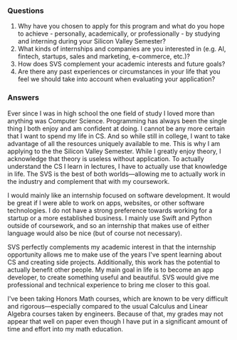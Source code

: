 ### Questions
1. Why have you chosen to apply for this program and what do you hope to achieve - personally, academically, or professionally - by studying and interning during your Silicon Valley Semester?
2. What kinds of internships and companies are you interested in (e.g. AI, fintech, startups, sales and marketing, e-commerce, etc.)?
3. How does SVS complement your academic interests and future goals?
4. Are there any past experiences or circumstances in your life that you feel we should take into account when evaluating your application?

### Answers

Ever since I was in high school the one field of study I loved more than anything was Computer Science. Programming has always been the single thing I both enjoy and am confident at doing. I cannot be any more certain that I want to spend my life in CS. And so while still in college, I want to take advantage of all the resources uniquely available to me. This is why I am applying to the the Silicon Valley Semester. While I greatly enjoy theory, I acknowledge that theory is useless without application. To actually understand the CS I learn in lectures, I have to actually use that knowledge in life. The SVS is the best of both worlds—allowing me to actually work in the industry and complement that with my coursework. 

I would mainly like an internship focused on software development. It would be great if I were able to work on apps, websites, or other software technologies. I do not have a strong preference towards working for a startup or a more established business. I mainly use Swift and Python outside of coursework, and so an internship that makes use of either language would also be nice (but of course not necessary).

SVS perfectly complements my academic interest   in that the internship opportunity allows me to make use of the years I've spent learning about CS and creating side projects. Additionally, this work has the potential to actually benefit other people. My main goal in life is to become an app developer, to create something useful and beautiful. SVS would give me professional and technical experience to bring me closer to this goal.

I've been taking Honors Math courses, which are known to be very difficult and rigorous—especially compared to the usual Calculus and Linear Algebra courses taken by engineers. Because of that, my grades may not appear that well on paper even though I have put in a significant amount of time and effort into my math education.


